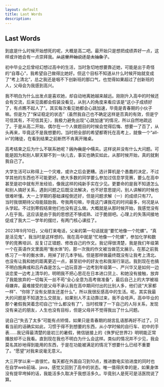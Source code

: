 ```yaml
---
layout: default
title: Last Words
description:
---  
```


## Last Words 

到底是什么时候开始想死的呢，大概是高二吧。最开始只是想把成绩弄好一点，这样或许她会有一点崇拜我。~~从这里开始说还是太抽象了~~。

初中毕业之后曾经幻想过高中的生活，当时急切地想要靠近她，可能是出于奇怪的“自尊心”，我希望自己做得比她好。但这个目标不知道从什么时候开始就变成了“考上清北”，总之我还是咽不下创新班的那口气，也觉得如果超过了创新班的人，父母会为我感到高兴。

我不明白为什么出发点是喜欢她，却自动地离她越来越远。刚刚升入高中的时候还会有交流，后来见面都会假装没看见，从别人的角度来看应该是“这小子成绩好了，有点瞧不起人了”。其实每次看见她都会心跳加速，毕竟是青春期的小伙子嘛。但是为了“保证稳定的状态”（虽然我自己也不确定这样是否真的有效，但是宁可信其有，不可信其无），我极力避免出现“心跳加速”的情况，所以自然地疏远了。于是从高二开始，偶尔在一个人做题目的时候会觉得后悔、想要一了百了，从头再来，毕竟这不是我想要的。当时把全部的希望都寄托在高考上，就像一个“all-in”的赌徒，在看到结果之前断然不肯离开赌桌。

高考结束之后为什么不联系她呢？~~因为我是个懦夫~~。这样说并没有什么大问题。可能是因为和别人聊天聊不到一块儿去，事实也确实如此，从那时候开始，真的就剩我自己了。

大学生活可以称得上一个灾难，或许之后会更糟。选计算机是个愚蠢的决定，不过学其他的东西也不可能更好。绝大多数的同学要么参加过信息学竞赛，要么在高中甚至是初中就有开发经验，像我这样的纯新手实在少见。更要命的是我不知道怎么和别人搞好关系，遇到问题之后既没法解决，也不好意思提问，别人讲解的时候也很难听懂。大一上学期的基础课程倒还好，但是问题求解（一）的成绩只有77。当时我很期待父母能鼓励我、夸我两句嘛，毕竟这门课我花的时间最多，何况是从头学起。不过到寒假结束他们也没有这么做。大概就是从那时候开始，我感觉没有人在乎我。这应该是由于我的思想还不够成熟、过于脆弱吧。心理上的失落间接地促成了我大二一学年的摆烂，有两门核心课挂了。

2023年9月10日，父母打来电话，父亲的第一句话就是“要忙地像一个陀螺”。“真是活见鬼”，我当时是这样想的。我在高中就是“忙地像一个陀螺”，参加化学和数学的竞赛培训、反复订正错题、修改自己的作文。我记得很清楚，我是我们年级第一个在英语作文里面用“衡水体”的，那一次我的作文被当做范文展示。在那之前我练习了一年的衡水体，用掉了好几本字帖。但是那样做最终既没有让我考上清北、也没有让我和她的距离更近一点，甚至初中的好友也和我渐行渐远。我到现在也搞不明白施典彧和吕卉森是怎么一边玩音游一边考到年级第一、严兴华又是如何一边谈恋爱一边考上清华的，明明我不把心思花在日本进口货上、和她没有接触，放弃了我能放弃的一切每天一丝不苟“全心全意为高考做准备”，最后自己上的大学被祖母嫌弃。最难接受的是父母不承认我在高中期间付出的比别人多，他们说“大家都一样”、“你除了没有女朋友还差什么”，所以我很反感高中的生活。呃，其实我最大的问题是不知道怎么交朋友，如果别人不主动靠过来，我不会吱声。高中毕业的那个暑假我哭着念叨自己“什么都没有了”，当时梳理了一下自己的人际关系，发现没有亲近的朋友，人生也没有目标，但是父母并不觉得我出了什么问题。

说自己“失去了太多”可能有点矫情，如果只是青春期的胡言乱语那再好不过了。只看当前的话确实如此，习惯于得不到想要的东西，从小学时候的自行车、初中的手表……我记得最清楚的是初三的暑假，微信链接上的《侏罗纪世界2》明明能正常播放却不让我看。直到现在我也不明白为什么会这样。类似的情况并不少见，我会莫名其妙地得到能用的东西，于是在功能被满足的情况下想要什么已经不重要了。“愿望”对我来说毫无意义。

大三开学以来一直很忙。每天都在外面自习到10点，推进数电实验进度的同时也在自学web前端、java，感觉又回到了高中的状态。唯一值得庆幸的是，如果身体没有提早垮掉的话，我能活多久取决于我想活多久。毕竟别人是死可是活医院说了算。
